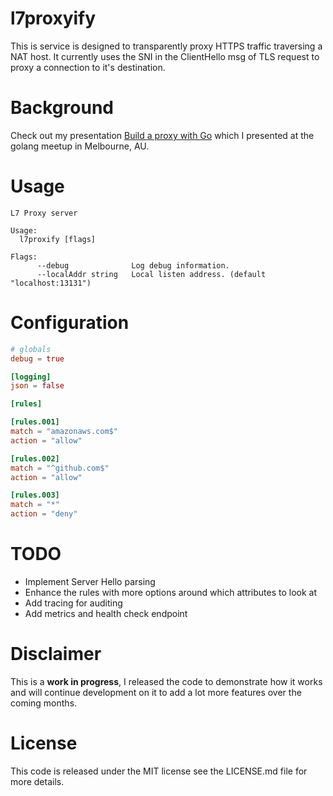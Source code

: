 # l7proxyify

This is service is designed to transparently proxy HTTPS traffic traversing a NAT host. It currently uses the SNI in the ClientHello msg of TLS request to proxy a connection to it's destination.

# Background

Check out my presentation [Build a proxy with Go](https://speakerdeck.com/wolfeidau/building-a-proxy-in-go) which I presented at the golang meetup in Melbourne, AU.

# Usage

```
L7 Proxy server

Usage:
  l7proxify [flags]

Flags:
      --debug              Log debug information.
      --localAddr string   Local listen address. (default "localhost:13131")
```

# Configuration

```toml
# globals
debug = true

[logging]
json = false

[rules]

[rules.001]
match = "amazonaws.com$"
action = "allow"

[rules.002]
match = "^github.com$"
action = "allow"

[rules.003]
match = "*"
action = "deny"
```

# TODO

* Implement Server Hello parsing
* Enhance the rules with more options around which attributes to look at
* Add tracing for auditing
* Add metrics and health check endpoint

# Disclaimer

This is a **work in progress**, I released the code to demonstrate how it works and will continue development on it to add a lot more features over the coming months.

# License

This code is released under the MIT license see the LICENSE.md file for more details.
